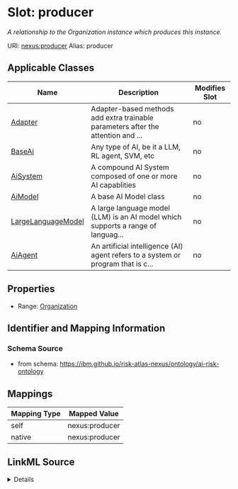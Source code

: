 

# Slot: producer


_A relationship to the Organization instance which produces this instance._





URI: [nexus:producer](https://ibm.github.io/risk-atlas-nexus/ontology/producer)
Alias: producer

<!-- no inheritance hierarchy -->





## Applicable Classes

| Name | Description | Modifies Slot |
| --- | --- | --- |
| [Adapter](Adapter.md) | Adapter-based methods add extra trainable parameters after the attention and ... |  no  |
| [BaseAi](BaseAi.md) | Any type of AI, be it a LLM, RL agent, SVM, etc |  no  |
| [AiSystem](AiSystem.md) | A compound AI System composed of one or more AI capablities |  no  |
| [AiModel](AiModel.md) | A base AI Model class |  no  |
| [LargeLanguageModel](LargeLanguageModel.md) | A large language model (LLM) is an AI model which supports a range of languag... |  no  |
| [AiAgent](AiAgent.md) | An artificial intelligence (AI) agent refers to a system or program that is c... |  no  |







## Properties

* Range: [Organization](Organization.md)





## Identifier and Mapping Information







### Schema Source


* from schema: https://ibm.github.io/risk-atlas-nexus/ontology/ai-risk-ontology




## Mappings

| Mapping Type | Mapped Value |
| ---  | ---  |
| self | nexus:producer |
| native | nexus:producer |




## LinkML Source

<details>
```yaml
name: producer
description: A relationship to the Organization instance which produces this instance.
from_schema: https://ibm.github.io/risk-atlas-nexus/ontology/ai-risk-ontology
rank: 1000
alias: producer
domain_of:
- BaseAi
range: Organization

```
</details>
